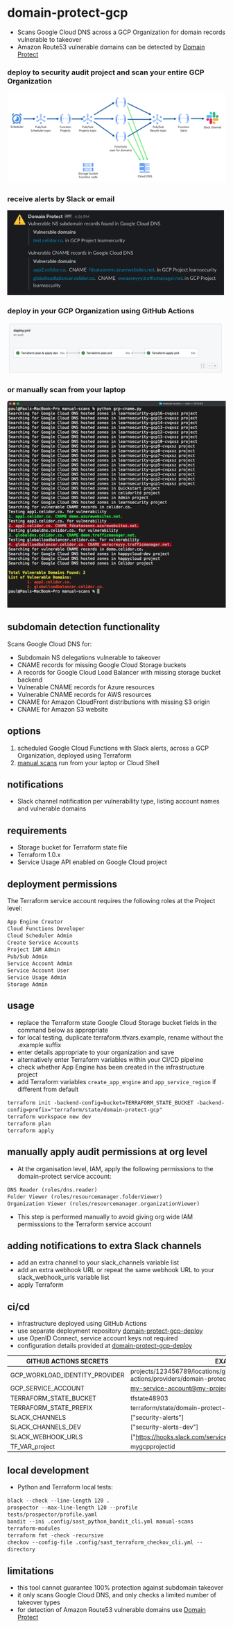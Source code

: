 # domain-protect-gcp
* Scans Google Cloud DNS across a GCP Organization for domain records vulnerable to takeover
* Amazon Route53 vulnerable domains can be detected by [Domain Protect](https://github.com/ovotech/domain-protect)

### deploy to security audit project and scan your entire GCP Organization

![Alt text](images/gcp-architecture.png?raw=true "Domain Protect GCP architecture")

### receive alerts by Slack or email

<kbd>
  <img src="images/slack-gcp.png" width="500">
</kbd>

### deploy in your GCP Organization using GitHub Actions

<kbd>
  <img src="images/deploy-pipeline.png" width="500">
</kbd>

### or manually scan from your laptop

![Alt text](manual-scans/images/gcp-cname.png?raw=true "Detect vulnerable ElasticBeanstalk CNAMEs")

## subdomain detection functionality
Scans Google Cloud DNS for:
* Subdomain NS delegations vulnerable to takeover
* CNAME records for missing Google Cloud Storage buckets
* A records for Google Cloud Load Balancer with missing storage bucket backend  
* Vulnerable CNAME records for Azure resources
* Vulnerable CNAME records for AWS resources  
* CNAME for Amazon CloudFront distributions with missing S3 origin
* CNAME for Amazon S3 website

## options
1. scheduled Google Cloud Functions with Slack alerts, across a GCP Organization, deployed using Terraform
2. [manual scans](manual-scans/README.md) run from your laptop or Cloud Shell

## notifications
* Slack channel notification per vulnerability type, listing account names and vulnerable domains

## requirements
* Storage bucket for Terraform state file
* Terraform 1.0.x
* Service Usage API enabled on Google Cloud project

## deployment permissions
The Terraform service account requires the following roles at the Project level:
```
App Engine Creator
Cloud Functions Developer
Cloud Scheduler Admin
Create Service Accounts
Project IAM Admin
Pub/Sub Admin
Service Account Admin
Service Account User
Service Usage Admin
Storage Admin
```

## usage
* replace the Terraform state Google Cloud Storage bucket fields in the command below as appropriate
* for local testing, duplicate terraform.tfvars.example, rename without the .example suffix
* enter details appropriate to your organization and save
* alternatively enter Terraform variables within your CI/CD pipeline
* check whether App Engine has been created in the infrastructure project
* add Terraform variables ```create_app_engine``` and ```app_service_region``` if different from default

```
terraform init -backend-config=bucket=TERRAFORM_STATE_BUCKET -backend-config=prefix="terraform/state/domain-protect-gcp"
terraform workspace new dev
terraform plan
terraform apply
```

## manually apply audit permissions at org level
* At the organisation level, IAM, apply the following permissions to the domain-protect service account:
```
DNS Reader (roles/dns.reader)
Folder Viewer (roles/resourcemanager.folderViewer)
Organization Viewer (roles/resourcemanager.organizationViewer) 
```
* This step is performed manually to avoid giving org wide IAM permisssions to the Terraform service account

## adding notifications to extra Slack channels
* add an extra channel to your slack_channels variable list
* add an extra webhook URL or repeat the same webhook URL to your slack_webhook_urls variable list
* apply Terraform

## ci/cd
* infrastructure deployed using GitHub Actions
* use separate deployment repository [domain-protect-gcp-deploy](https://github.com/domain-protect/domain-protect-gcp-deploy)
* use OpenID Connect, service account keys not required
* configuration details provided at [domain-protect-gcp-deploy](https://github.com/domain-protect/domain-protect-gcp-deploy)

| GITHUB ACTIONS SECRETS             | EXAMPLE                                                                         |
|--------------------------------|------------------------------------------------------------------------------------------------|
| GCP_WORKLOAD_IDENTITY_PROVIDER | projects/123456789/locations/global/workloadIdentityPools/github-actions/providers/domain-protect-gcp-github |
| GCP_SERVICE_ACCOUNT            | my-service-account@my-project.iam.gserviceaccount.com                                          |
| TERRAFORM_STATE_BUCKET         | tfstate48903                                                                                   |
| TERRAFORM_STATE_PREFIX         | terraform/state/domain-protect-gcp                                                                             |                                                               |                                  |
| SLACK_CHANNELS                 | ["security-alerts"]                                                                            |
| SLACK_CHANNELS_DEV             | ["security-alerts-dev"]                                                                        |
| SLACK_WEBHOOK_URLS             | ["https://hooks.slack.com/services/XXX/XXX/XXX"]                                               |
| TF_VAR_project                 | mygcpprojectid                                                                                 |


## local development

* Python and Terraform local tests:
```
black --check --line-length 120 .
prospector --max-line-length 120 --profile tests/prospector/profile.yaml
bandit --ini .config/sast_python_bandit_cli.yml manual-scans terraform-modules
terraform fmt -check -recursive
checkov --config-file .config/sast_terraform_checkov_cli.yml --directory
```

## limitations
* this tool cannot guarantee 100% protection against subdomain takeover
* it only scans Google Cloud DNS, and only checks a limited number of takeover types
* for detection of Amazon Route53 vulnerable domains use [Domain Protect](https://github.com/ovotech/domain-protect)
